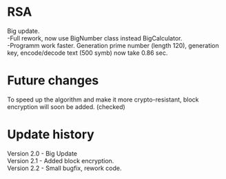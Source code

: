 # RSA
Big update.<br>
-Full rework, now use BigNumber class instead BigCalculator.<br>
-Programm work faster. Generation prime number (length 120), generation key, encode/decode text (500 symb) now take 0.86 sec.<br>
# Future changes
To speed up the algorithm and make it more crypto-resistant, block encryption will soon be added. (checked)<br>
# Update history
Version 2.0 - Big Update<br>
Version 2.1 - Added block encryption.<br>
Version 2.2 - Small bugfix, rework code. <br>
